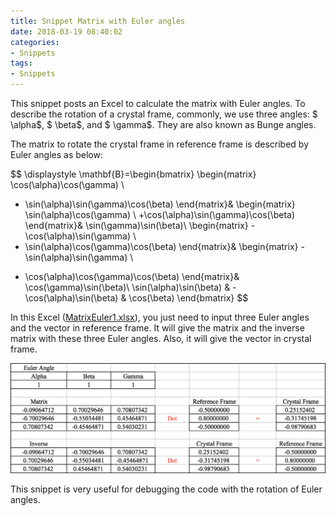```yaml
---
title: Snippet Matrix with Euler angles
date: 2018-03-19 08:40:02
categories:
- Snippets
tags:
- Snippets
---
```


This snippet posts an Excel to calculate the matrix with Euler angles. To describe the rotation of a crystal frame, commonly, we use three angles: $ \alpha$, $ \beta$, and $ \gamma$. They are also known as Bunge angles.

<!-- more -->

The matrix to rotate the crystal frame in reference frame is described by Euler angles as below:

$$ \displaystyle \mathbf{B}=\begin{bmatrix}
\begin{matrix}
\cos(\alpha)\cos(\gamma) \\
- \sin(\alpha)\sin(\gamma)\cos(\beta)
\end{matrix}&
\begin{matrix}
\sin(\alpha)\cos(\gamma) \\
+\cos(\alpha)\sin(\gamma)\cos(\beta)
\end{matrix}&
\sin(\gamma)\sin(\beta)\\
\begin{matrix}
-\cos(\alpha)\sin(\gamma) \\
- \sin(\alpha)\cos(\gamma)\cos(\beta)
\end{matrix}&
\begin{matrix}
-\sin(\alpha)\sin(\gamma) \\
+ \cos(\alpha)\cos(\gamma)\cos(\beta)
\end{matrix}& \cos(\gamma)\sin(\beta)\\
\sin(\alpha)\sin(\beta) & -\cos(\alpha)\sin(\beta) & \cos(\beta)
\end{bmatrix} $$

In this Excel ([MatrixEuler1.xlsx](/uploads/files/2018/MatrixEuler1.zip)), you just need to input three Euler angles and the vector in reference frame. It will give the matrix and the inverse matrix with these three Euler angles. Also, it will give the vector in crystal frame.

![Excel results](/uploads/images/2018/MatrixEuler1.png)

This snippet is very useful for debugging the code with the rotation of Euler angles.